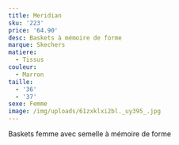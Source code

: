 ```yaml
---
title: Meridian
sku: '223'
price: '64.90'
desc: Baskets à mémoire de forme
marque: Skechers
matiere:
  - Tissus
couleur:
  - Marron
taille:
  - '36'
  - '37'
sexe: Femme
image: /img/uploads/61zxklxi2bl._uy395_.jpg
---
```

Baskets femme avec semelle à mémoire de forme
